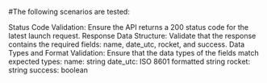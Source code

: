 #The following scenarios are tested:

Status Code Validation: Ensure the API returns a 200 status code for the latest launch request.
Response Data Structure: Validate that the response contains the required fields: name, date_utc, rocket, and success.
Data Types and Format Validation: Ensure that the data types of the fields match expected types:
name: string
date_utc: ISO 8601 formatted string
rocket: string
success: boolean
